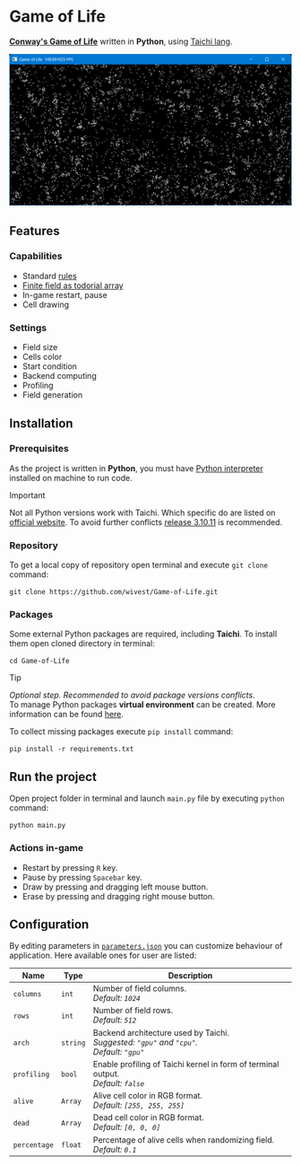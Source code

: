 # Game of Life

[**Conway's Game of Life**](https://en.wikipedia.org/wiki/Conway%27s_Game_of_Life) written in **Python**, using [Taichi lang](https://www.taichi-lang.org).

![Conway's Game of Life](screenshot.png)

## Features

### Capabilities

-   Standard [rules](https://en.wikipedia.org/wiki/Conway%27s_Game_of_Life#Rules)
-   [Finite field as todorial array](https://en.wikipedia.org/wiki/Conway%27s_Game_of_Life#Algorithms:~:text=In%20principle%2C%20the,M%C3%B6bius%20strip.)
-   In-game restart, pause
-   Cell drawing

### Settings

-   Field size
-   Cells color
-   Start condition
-   Backend computing
-   Profiling
-   Field generation

## Installation

### Prerequisites

As the project is written in **Python**, you must have [Python interpreter](https://www.python.org/downloads/) installed on machine to run code.<br>

> [!IMPORTANT]  
> Not all Python versions work with Taichi. Which specific do are listed on [official website](https://docs.taichi-lang.org/docs/hello_world#prerequisites). To avoid further conflicts [release 3.10.11](https://www.python.org/downloads/release/python-31011/) is recommended.

### Repository

To get a local copy of repository open terminal and execute `git clone` command:

```
git clone https://github.com/wivest/Game-of-Life.git
```

### Packages

Some external Python packages are required, including **Taichi**. To install them open cloned directory in terminal:

```
cd Game-of-Life
```

> [!TIP]  
> _Optional step. Recommended to avoid package versions conflicts._<br>
> To manage Python packages **virtual environment** can be created. More information can be found [here](https://docs.python.org/3/library/venv.html).

To collect missing packages execute `pip install` command:

```
pip install -r requirements.txt
```

## Run the project

Open project folder in terminal and launch `main.py` file by executing `python` command:

```
python main.py
```

### Actions in-game

-   Restart by pressing `R` key.
-   Pause by pressing `Spacebar` key.
-   Draw by pressing and dragging left mouse button.
-   Erase by pressing and dragging right mouse button.

## Configuration

By editing parameters in [`parameters.json`](parameters.json) you can customize behaviour of application. Here available ones for user are listed:

| Name         | Type     | Description                                                                                     |
| ------------ | -------- | ----------------------------------------------------------------------------------------------- |
| `columns`    | `int`    | Number of field columns.<br>_Default: `1024`_                                                   |
| `rows`       | `int`    | Number of field rows.<br>_Default: `512`_                                                       |
| `arch`       | `string` | Backend architecture used by Taichi.<br>_Suggested: `"gpu"` and `"cpu"`._<br>_Default: `"gpu"`_ |
| `profiling`  | `bool`   | Enable profiling of Taichi kernel in form of terminal output.<br>_Default: `false`_             |
| `alive`      | `Array`  | Alive cell color in RGB format.<br>_Default: `[255, 255, 255]`_                                 |
| `dead`       | `Array`  | Dead cell color in RGB format.<br>_Default: `[0, 0, 0]`_                                        |
| `percentage` | `float`  | Percentage of alive cells when randomizing field.<br>_Default: `0.1`_                           |
